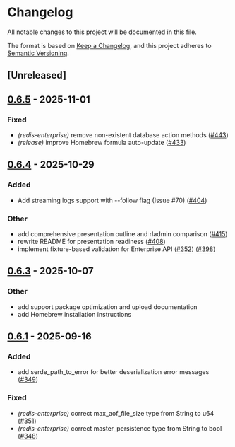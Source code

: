 # Changelog

All notable changes to this project will be documented in this file.

The format is based on [Keep a Changelog](https://keepachangelog.com/en/1.0.0/),
and this project adheres to [Semantic Versioning](https://semver.org/spec/v2.0.0.html).

## [Unreleased]

## [0.6.5](https://github.com/joshrotenberg/redisctl/compare/redis-enterprise-v0.6.4...redis-enterprise-v0.6.5) - 2025-11-01

### Fixed

- *(redis-enterprise)* remove non-existent database action methods ([#443](https://github.com/joshrotenberg/redisctl/pull/443))
- *(release)* improve Homebrew formula auto-update ([#433](https://github.com/joshrotenberg/redisctl/pull/433))

## [0.6.4](https://github.com/joshrotenberg/redisctl/compare/redis-enterprise-v0.6.3...redis-enterprise-v0.6.4) - 2025-10-29

### Added

- Add streaming logs support with --follow flag (Issue #70) ([#404](https://github.com/joshrotenberg/redisctl/pull/404))

### Other

- add comprehensive presentation outline and rladmin comparison ([#415](https://github.com/joshrotenberg/redisctl/pull/415))
- rewrite README for presentation readiness ([#408](https://github.com/joshrotenberg/redisctl/pull/408))
- implement fixture-based validation for Enterprise API ([#352](https://github.com/joshrotenberg/redisctl/pull/352)) ([#398](https://github.com/joshrotenberg/redisctl/pull/398))

## [0.6.3](https://github.com/joshrotenberg/redisctl/compare/redis-enterprise-v0.6.2...redis-enterprise-v0.6.3) - 2025-10-07

### Other

- add support package optimization and upload documentation
- add Homebrew installation instructions

## [0.6.1](https://github.com/joshrotenberg/redisctl/compare/redis-enterprise-v0.6.0...redis-enterprise-v0.6.1) - 2025-09-16

### Added

- add serde_path_to_error for better deserialization error messages ([#349](https://github.com/joshrotenberg/redisctl/pull/349))

### Fixed

- *(redis-enterprise)* correct max_aof_file_size type from String to u64 ([#351](https://github.com/joshrotenberg/redisctl/pull/351))
- *(redis-enterprise)* correct master_persistence type from String to bool ([#348](https://github.com/joshrotenberg/redisctl/pull/348))